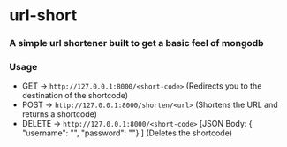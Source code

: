 # url-short
### A simple url shortener built to get a basic feel of mongodb

### Usage
 - GET -> `http://127.0.0.1:8000/<short-code>` (Redirects you to the destination of the shortcode)
 - POST -> `http://127.0.0.1:8000/shorten/<url>` (Shortens the URL and returns a shortcode)
 - DELETE -> `http://127.0.0.1:8000/<short-code>` [JSON Body: { "username": "", "password": ""} ] (Deletes the shortcode)